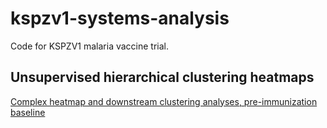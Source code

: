 # kspzv1-systems-analysis
Code for KSPZV1 malaria vaccine trial.

## Unsupervised hierarchical clustering heatmaps
[Complex heatmap and downstream clustering analyses, pre-immunization baseline](https://tranlab.github.io/kspzv1-systems-analysis/PfSPZ-Complex-Heatmaps-Baseline.html)
